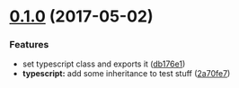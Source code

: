 <a name="0.1.0"></a>
# [0.1.0](https://github.com/slayerfat/npm-experiments/compare/v0.0.0...v0.1.0) (2017-05-02)


### Features

* set typescript class and exports it ([db176e1](https://github.com/slayerfat/npm-experiments/commit/db176e1))
* **typescript:** add some inheritance to test stuff ([2a70fe7](https://github.com/slayerfat/npm-experiments/commit/2a70fe7))



